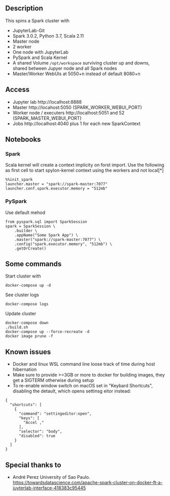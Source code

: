 
## Description
This spins a Spark cluster with
- JupyterLab-Git
- Spark 3.0.2, Python 3.7, Scala 2.11
- Master node  
- 2 worker
- One node with JupyterLab
- PySpark and Scala Kernel
- A shared Volume `/opt/workspace` surviving cluster up and downs, shared between Jupyer node and all Spark nodes
- Master/Worker WebUIs at 5050+n instead of default 8080+n

## Access
- Jupyter lab http://localhost:8888 
- Master http://locahost:5050 (SPARK_WORKER_WEBUI_PORT) 
- Worker node / executers http://localhost:5051 and 52 (SPARK_MASTER_WEBUI_PORT)
- Jobs http://localhost:4040 plus 1 for each new SparkContext

## Notebooks

### Spark
Scala kernel will create a context implicity on forst import. Use the following as first cell to start spylon-kernel context using the workers and not local[*]
```
%%init_spark
launcher.master = "spark://spark-master:7077"
launcher.conf.spark.executor.memory = "512mb"
```

### PySpark
Use default mehod
```
from pyspark.sql import SparkSession
spark = SparkSession \
    .builder \
    .appName("Some Spark App") \
    .master("spark://spark-master:7077") \
    .config("spark.executor.memory", "512mb") \
    .getOrCreate()
```

## Some commands
Start cluster with
```
docker-compose up -d
```

See cluster logs
```
docker-compose logs
```

Update cluster
```
docker-compose down
./build.sh
docker-compose up --force-recreate -d
docker image prune -f
```

## Known issues
- Docker and linux WSL command line loose track of time during host hibernation
- Make sure to provide >=3GB or more to docker for building images, they get a SIGTERM otherwise during setup
- To re-enable window switch on macOS set in "Keybard Shortcuts", disabling the detault, which opens settinsg eitor instead:
```
{ 
  "shortcuts": [
    {
      "command": "settingeditor:open",
      "keys": [
        "Accel ,"
      ],
      "selector": "body",
      "disabled": true
    }
  ]
}
```

## Special thanks to
- André Perez University of Sao Paulo. https://towardsdatascience.com/apache-spark-cluster-on-docker-ft-a-juyterlab-interface-418383c95445
